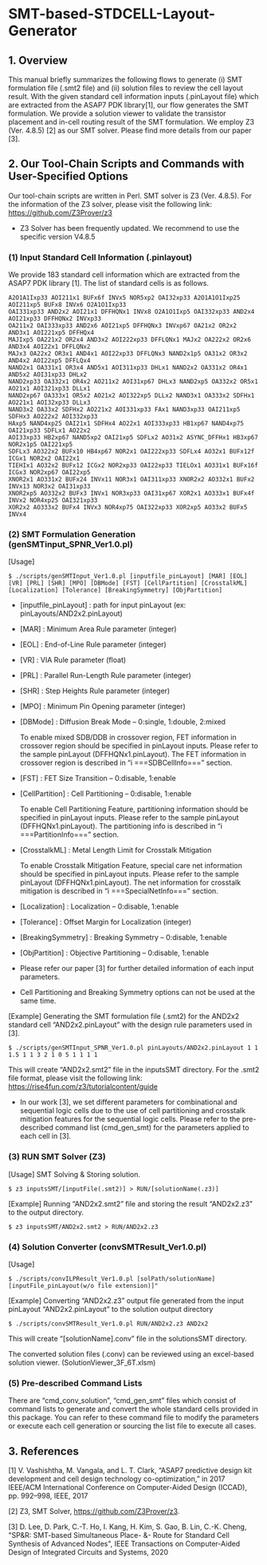 # SMT-based-STDCELL-Layout-Generator

## 1. Overview

This manual briefly summarizes the following flows to generate (i) SMT formulation file (.smt2 file) and (ii) solution files to review the cell layout result. With the given standard cell information inputs (.pinLayout file) which are extracted from the ASAP7 PDK library[1], our flow generates the SMT formulation. We provide a solution viewer to validate the transistor placement and in-cell routing result of the SMT formulation. We employ Z3 (Ver. 4.8.5) [2] as our SMT solver.  Please find more details from our paper [3].

## 2. Our Tool-Chain Scripts and Commands with User-Specified Options

Our tool-chain scripts are written in Perl.  SMT solver is Z3 (Ver. 4.8.5). For the information of the Z3 solver, please visit the following link: https://github.com/Z3Prover/z3
* Z3 Solver has been frequently updated. We recommend to use the specific version V4.8.5

### (1) Input Standard Cell Information (.pinlayout)
We provide 183 standard cell information which are extracted from the ASAP7 PDK library [1]. The list of standard cells is as follows.

```
A2O1A1Ixp33 AOI211x1 BUFx6f INVx5 NOR5xp2 OAI32xp33 A2O1A1O1Ixp25 AOI211xp5 BUFx8 INVx6 O2A1O1Ixp33
OAI331xp33 AND2x2 AOI21x1 DFFHQNx1 INVx8 O2A1O1Ixp5 OAI332xp33 AND2x4 AOI21xp33 DFFHQNx2 INVxp33
OA211x2 OAI333xp33 AND2x6 AOI21xp5 DFFHQNx3 INVxp67 OA21x2 OR2x2 AND3x1 AOI221xp5 DFFHQx4
MAJIxp5 OA221x2 OR2x4 AND3x2 AOI222xp33 DFFLQNx1 MAJx2 OA222x2 OR2x6 AND3x4 AOI22x1 DFFLQNx2
MAJx3 OA22x2 OR3x1 AND4x1 AOI22xp33 DFFLQNx3 NAND2x1p5 OA31x2 OR3x2 AND4x2 AOI22xp5 DFFLQx4
NAND2x1 OA331x1 OR3x4 AND5x1 AOI311xp33 DHLx1 NAND2x2 OA331x2 OR4x1 AND5x2 AOI31xp33 DHLx2
NAND2xp33 OA332x1 OR4x2 AO211x2 AOI31xp67 DHLx3 NAND2xp5 OA332x2 OR5x1 AO21x1 AOI321xp33 DLLx1
NAND2xp67 OA333x1 OR5x2 AO21x2 AOI322xp5 DLLx2 NAND3x1 OA333x2 SDFHx1 AO221x1 AOI32xp33 DLLx3
NAND3x2 OA33x2 SDFHx2 AO221x2 AOI331xp33 FAx1 NAND3xp33 OAI211xp5 SDFHx3 AO222x2 AOI332xp33
HAxp5 NAND4xp25 OAI21x1 SDFHx4 AO22x1 AOI333xp33 HB1xp67 NAND4xp75 OAI21xp33 SDFLx1 AO22x2
AOI33xp33 HB2xp67 NAND5xp2 OAI21xp5 SDFLx2 AO31x2 ASYNC_DFFHx1 HB3xp67 NOR2x1p5 OAI221xp5
SDFLx3 AO322x2 BUFx10 HB4xp67 NOR2x1 OAI222xp33 SDFLx4 AO32x1 BUFx12f ICGx1 NOR2x2 OAI22x1
TIEHIx1 AO32x2 BUFx12 ICGx2 NOR2xp33 OAI22xp33 TIELOx1 AO331x1 BUFx16f ICGx3 NOR2xp67 OAI22xp5
XNOR2x1 AO331x2 BUFx24 INVx11 NOR3x1 OAI311xp33 XNOR2x2 AO332x1 BUFx2 INVx13 NOR3x2 OAI31xp33
XNOR2xp5 AO332x2 BUFx3 INVx1 NOR3xp33 OAI31xp67 XOR2x1 AO333x1 BUFx4f INVx2 NOR4xp25 OAI321xp33
XOR2x2 AO333x2 BUFx4 INVx3 NOR4xp75 OAI322xp33 XOR2xp5 AO33x2 BUFx5 INVx4 
```

### (2) SMT Formulation Generation (genSMTinput_SPNR_Ver1.0.pl)
[Usage]
```
$ ./scripts/genSMTInput_Ver1.0.pl [inputfile_pinLayout] [MAR] [EOL] [VR] [PRL] [SHR] [MPO] [DBMode] [FST] [CellPartition] [CrosstalkML] [Localization] [Tolerance] [BreakingSymmetry] [ObjPartition]
```
* [inputfile_pinLayout] : path for input pinLayout (ex: pinLayouts/AND2x2.pinLayout)
* [MAR] : Minimum Area Rule parameter (integer)
* [EOL] : End-of-Line Rule parameter (integer)
* [VR] : VIA Rule parameter (float)
* [PRL] : Parallel Run-Length Rule parameter (integer)
* [SHR] : Step Heights Rule parameter (integer)
* [MPO] : Minimum Pin Opening parameter (integer)
* [DBMode] : Diffusion Break Mode – 0:single, 1:double, 2:mixed

  To enable mixed SDB/DDB in crossover region, FET information in crossover region should be specified in pinLayout inputs. Please refer to the sample pinLayout (DFFHQNx1.pinLayout). The FET information in crossover region is described in “i   ===SDBCellInfo===” section.
* [FST] : FET Size Transition – 0:disable, 1:enable
* [CellPartition] : Cell Partitioning – 0:disable, 1:enable

  To enable Cell Partitioning Feature, partitioning information should be specified in pinLayout inputs. Please refer to the sample pinLayout (DFFHQNx1.pinLayout). The partitioning info is described in “i   ===PartitionInfo===” section.
* [CrosstalkML] : Metal Length Limit for Crosstalk Mitigation

  To enable Crosstalk Mitigation Feature, special care net information should be specified in pinLayout inputs. Please refer to the sample pinLayout (DFFHQNx1.pinLayout). The net information for crosstalk mitigation is described in “i   ===SpecialNetInfo===” section.
* [Localization] : Localization – 0:disable, 1:enable
* [Tolerance] : Offset Margin for Localization (integer)
* [BreakingSymmetry] : Breaking Symmetry – 0:disable, 1:enable
* [ObjPartition] : Objective Partitioning – 0:disable, 1:enable
* Please refer our paper [3] for further detailed information of each input parameters. 
* Cell Partitioning and Breaking Symmetry options can not be used at the same time.

[Example]
Generating the SMT formulation file (.smt2) for the AND2x2 standard cell “AND2x2.pinLayout” with the design rule parameters used in [3].
```
$ ./scripts/genSMTInput_SPNR_Ver1.0.pl pinLayouts/AND2x2.pinLayout 1 1 1.5 1 1 3 2 1 0 5 1 1 1 1
```
This will create “AND2x2.smt2” file in the inputsSMT directory.  For the .smt2 file format, please visit the following link: https://rise4fun.com/z3/tutorialcontent/guide
* In our work [3], we set different parameters for combinational and sequential logic cells due to the use of cell partitioning and crosstalk mitigation features for the sequential logic cells. Please refer to the pre-described command list (cmd_gen_smt) for the parameters applied to each cell in [3].

### (3) RUN SMT Solver (Z3)

[Usage]
SMT Solving & Storing solution.
```
$ z3 inputsSMT/[inputFile(.smt2)] > RUN/[solutionName(.z3)]
```
[Example]
Running “AND2x2.smt2” file and storing the result “AND2x2.z3” to the output directory.
```
$ z3 inputsSMT/AND2x2.smt2 > RUN/AND2x2.z3
```
### (4) Solution Converter (convSMTResult_Ver1.0.pl)
[Usage]
```
$ ./scripts/convILPResult_Ver1.0.pl [solPath/solutionName] [inputFile_pinLayout(w/o file extension)]"
```
[Example]
Converting “AND2x2.z3” output file generated from the input pinLayout “AND2x2.pinLayout” to the solution output directory
```
$ ./scripts/convSMTResult_Ver1.0.pl RUN/AND2x2.z3 AND2x2
```
This will create “[solutionName].conv” file in the solutionsSMT directory.

The converted solution files (.conv) can be reviewed using an excel-based solution viewer. (SolutionViewer_3F_6T.xlsm)

### (5) Pre-described Command Lists
There are “cmd_conv_solution”, “cmd_gen_smt” files which consist of command lists to generate and convert the whole standard cells provided in this package. You can refer to these command file to modify the parameters or execute each cell generation or sourcing the list file to execute all cases.

## 3. References
[1] V. Vashishtha, M. Vangala, and L. T. Clark, “ASAP7 predictive design kit development and cell design technology co-optimization,” in 2017 IEEE/ACM International Conference on Computer-Aided Design (ICCAD), pp. 992–998, IEEE, 2017

[2] Z3, SMT Solver, https://github.com/Z3Prover/z3.

[3] D. Lee, D. Park, C.-T. Ho, I. Kang, H. Kim, S. Gao, B. Lin, C.-K. Cheng, "SP&R: SMT-based Simultaneous Place- &- Route for Standard Cell Synthesis of Advanced Nodes", IEEE Transactions on Computer-Aided Design of Integrated Circuits and Systems, 2020
